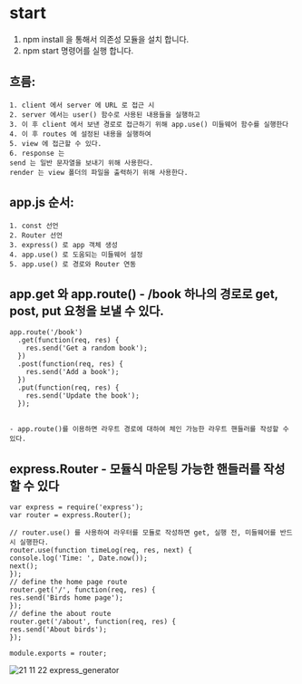 # start
1. npm install 을 통해서 의존성 모듈을 설치 합니다.
2. npm start 명령어를 실행 합니다.
  

## 흐름:
    1. client 에서 server 에 URL 로 접근 시
    2. server 에서는 user() 함수로 사용된 내용들을 실행하고
    3. 이 후 client 에서 보낸 경로로 접근하기 위해 app.use() 미들웨어 함수를 실행한다
    4. 이 후 routes 에 설정된 내용을 실행하여
    5. view 에 접근할 수 있다.
    6. response 는 
    send 는 일반 문자열을 보내기 위해 사용한다.
    render 는 view 폴더의 파일을 출력하기 위해 사용한다.

## app.js 순서:
    1. const 선언
    2. Router 선언
    3. express() 로 app 객체 생성
    4. app.use() 로 도움되는 미들웨어 설정
    5. app.use() 로 경로와 Router 연동

## app.get 와 app.route() - /book 하나의 경로로 get, post, put 요청을 보낼 수 있다.
    app.route('/book')
      .get(function(req, res) {
        res.send('Get a random book');
      })
      .post(function(req, res) {
        res.send('Add a book');
      })
      .put(function(req, res) {
        res.send('Update the book');
      });


    - app.route()를 이용하면 라우트 경로에 대하여 체인 가능한 라우트 핸들러를 작성할 수 있다.


## express.Router - 모듈식 마운팅 가능한 핸들러를 작성할 수 있다
    var express = require('express');
    var router = express.Router();

    // router.use() 를 사용하여 라우터를 모듈로 작성하면 get, 실행 전, 미들웨어를 반드시 실행한다.
    router.use(function timeLog(req, res, next) {
    console.log('Time: ', Date.now());
    next();
    });
    // define the home page route
    router.get('/', function(req, res) {
    res.send('Birds home page');
    });
    // define the about route
    router.get('/about', function(req, res) {
    res.send('About birds');
    });

    module.exports = router;
    
    
    
![21 11 22 express_generator](https://user-images.githubusercontent.com/43669992/143534426-70122db6-11b4-419b-a8ab-22a8a197144c.png)
